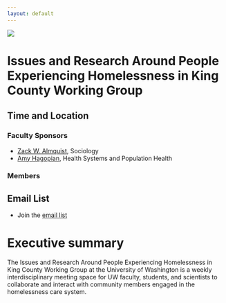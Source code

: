 ```yaml
---
layout: default
---
```


<img src="{{site.url}}{{site.baseurl}}/blob/main/assets/img/eScience.png">

# Issues and Research Around People Experiencing Homelessness in King County Working Group

## Time and Location

### Faculty Sponsors

* [Zack W. Almquist](https://depts.washington.edu/zalmquist), Sociology
* [Amy Hagopian](https://sph.washington.edu/sph-profiles/faculty-profiles/amy-hagopian), Health Systems and Population Health

### Members

## Email List 

* Join the [email list](https://lists.uw.edu/postorius/lists/kcpehworkinggroup.lists.uw.edu/)

# Executive summary

The Issues and Research Around People Experiencing Homelessness in King County Working Group at the University of Washington is a weekly interdisciplinary meeting space for UW faculty, students, and scientists to collaborate and interact with community members engaged in the homelessness care system.
